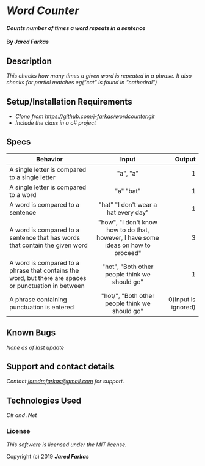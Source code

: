 # _Word Counter_

#### _Counts number of times a word repeats in a sentence_

#### By _**Jared Farkas**_

## Description

_This checks how many times a given word is repeated in a phrase. It also checks for partial matches eg("cat" is found in "cathedral")_

## Setup/Installation Requirements

* _Clone from https://github.com/j-farkas/wordcounter.git_
* _Include the class in a c# project_

## Specs

| Behavior | Input | Output |
| ------------- |:-------------:| -----:|
| A single letter is compared to a single letter | "a", "a"  | 1 |
| A single letter is compared to a word | "a" "bat" | 1 |
| A word is compared to a sentence | "hat" "I don't wear a hat every day" | 1 |
| A word is compared to a sentence that has words that contain the given word | "how", "I don't know how to do that, however, I have some ideas on how to proceed" | 3 |
| A word is compared to a phrase that contains the word, but there are spaces or punctuation in between | "hot",  "Both other people think we should go" | 1 |
| A phrase containing punctuation is entered | "hot/",  "Both other people think we should go" | 0(input is ignored) |

## Known Bugs

_None as of last update_

## Support and contact details

_Contact jaredmfarkas@gmail.com for support._

## Technologies Used

_C# and .Net_

### License

*This software is licensed under the MIT license.*

Copyright (c) 2019 **_Jared Farkas_**
